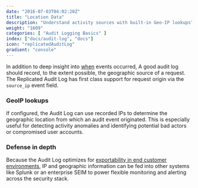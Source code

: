 ```yaml
---
date: "2016-07-03T04:02:20Z"
title: "Location Data"
description: "Understand activity sources with built-in Geo-IP lookups"
weight: "1609"
categories: [ "Audit Logging Basics" ]
index: ["docs/audit-log", "docs"]
icon: "replicatedAuditLog"
gradient: "console"
---
```


In addition to deep insight into [when](../time-sync) events occurred, A good audit log should record, to the extent possible, the geographic source of a request. The Replicated Audit Log has first class support for request origin via the `source_ip` event field.

### GeoIP lookups

If configured, the Audit Log can use recorded IPs to determine the geographic location from which an audit event originated. This is especially useful for detecting activity anomalies and identifying potential bad actors or compromised user accounts. 


### Defense in depth

Because the Audit Log optimizes for [exportability in end customer environments](../exportable), IP and geographic information can be fed into other systems like Splunk or an enterprise SEIM to power flexible monitoring and alerting across the security stack.


